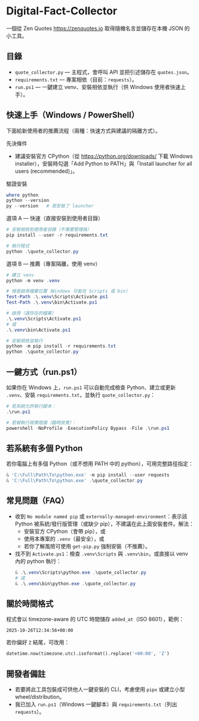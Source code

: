 Digital-Fact-Collector
======================

一個從 Zen Quotes https://zenquotes.io 取得隨機名言並儲存在本機 JSON 的小工具。

目錄
-----
- `quote_collector.py` — 主程式，會呼叫 API 並把引述儲存在 `quotes.json`。
- `requirements.txt` — 專案相依（目前：`requests`）。
- `run.ps1` — 一鍵建立 venv、安裝相依並執行（供 Windows 使用者快速上手）。

快速上手（Windows / PowerShell）
---------------------------------

下面給新使用者的推薦流程（兩種：快速方式與建議的隔離方式）。

先決條件
- 建議安裝官方 CPython（從 https://python.org/downloads/ 下載 Windows installer），安裝時勾選「Add Python to PATH」與「Install launcher for all users (recommended)」。

驗證安裝
```powershell
where python
python --version
py --version   # 若安裝了 launcher
```

選項 A — 快速（直接安裝到使用者目錄）
```powershell
# 安裝相依到使用者目錄（不需要管理員）
pip install --user -r requirements.txt

# 執行程式
python .\quote_collector.py
```

選項 B — 推薦（專案隔離，使用 venv）
```powershell
# 建立 venv
python -m venv .venv

# 檢查啟用檔案位置（Windows 可能在 Scripts 或 bin）
Test-Path .\.venv\Scripts\Activate.ps1
Test-Path .\.venv\bin\Activate.ps1

# 啟用（選存在的檔案）
.\.venv\Scripts\Activate.ps1
# 或
.\.venv\bin\Activate.ps1

# 安裝相依並執行
python -m pip install -r requirements.txt
python .\quote_collector.py
```

一鍵方式（run.ps1）
--------------------
如果你在 Windows 上，`run.ps1` 可以自動完成檢查 Python、建立或更新 `.venv`、安裝 `requirements.txt`，並執行 `quote_collector.py`：

```powershell
# 若系統允許執行腳本：
.\run.ps1

# 若被執行政策阻擋（臨時放寬）：
powershell -NoProfile -ExecutionPolicy Bypass -File .\run.ps1
```

若系統有多個 Python
--------------------
若你電腦上有多個 Python（或不想用 PATH 中的 python），可用完整路徑指定：

```powershell
& 'C:\Full\Path\To\python.exe' -m pip install --user requests
& 'C:\Full\Path\To\python.exe' .\quote_collector.py
```

常見問題（FAQ）
----------------
- 收到 `No module named pip` 或 `externally-managed-environment`：表示該 Python 被系統/發行版管理（或缺少 pip），不建議在此上面安裝套件。解法：
  - 安裝官方 CPython（會帶 pip），或
  - 使用本專案的 `.venv`（最安全），或
  - 若你了解風險可使用 `get-pip.py` 強制安裝（不推薦）。
- 找不到 `Activate.ps1`：檢查 `.venv\Scripts` 與 `.venv\bin`，或直接以 venv 內的 python 執行：
  ```powershell
  & .\.venv\Scripts\python.exe .\quote_collector.py
  # 或
  & .\.venv\bin\python.exe .\quote_collector.py
  ```

關於時間格式
-------------
程式會以 timezone-aware 的 UTC 時間儲存 `added_at`（ISO 8601），範例：
```
2025-10-26T12:34:56+00:00
```
若你偏好 `Z` 結尾，可改用：
```py
datetime.now(timezone.utc).isoformat().replace('+00:00', 'Z')
```

開發者備註
-----------
- 若要將此工具包裝成可供他人一鍵安裝的 CLI，考慮使用 `pipx` 或建立小型 wheel/distribution。
- 我已加入 `run.ps1`（Windows 一鍵腳本）與 `requirements.txt`（列出 `requests`）。

